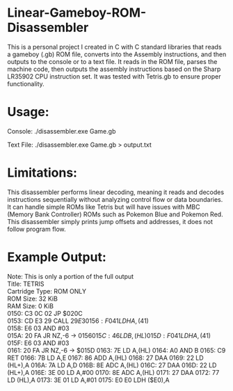 # Linear-Gameboy-ROM-Disassembler

This is a personal project I created in C with C standard libraries that reads a gameboy (.gb) ROM file, converts into the Assembly instructions, and then outputs to the console or to a text file. It reads in the ROM file, parses the machine code, then outputs the assembly instructions based on the Sharp LR35902 CPU instruction set. It was tested with Tetris.gb to ensure proper functionality.

# Usage: 
Console: ./disassembler.exe Game.gb

Text File: ./disassembler.exe Game.gb > output.txt

# Limitations:
This disassembler performs linear decoding, meaning it reads and decodes instructions sequentially without analyzing control flow or data boundaries. It can handle simple ROMs like Tetris but will have issues with MBC (Memory Bank Controller) ROMs such as Pokemon Blue and Pokemon Red. This disassembler simply prints jump offsets and addresses, it does not follow program flow.

# Example Output:
Note: This is only a portion of the full output  
Title: TETRIS  
Cartridge Type: ROM ONLY  
ROM Size: 32 KiB  
RAM Size: 0 KiB  
0150: C3 0C 02 JP $020C  
0153: CD E3 29 CALL $29E3  
0156: F0 41    LDH A,($41)  
0158: E6 03    AND #03  
015A: 20 FA    JR NZ,-6 -> $0156
015C: 46       LD B,(HL)  
015D: F0 41    LDH A,($41)  
015F: E6 03    AND #03  
0161: 20 FA    JR NZ,-6 -> $015D  
0163: 7E       LD A,(HL)  
0164: A0       AND B  
0165: C9       RET   
0166: 7B       LD A,E  
0167: 86       ADD A,(HL)  
0168: 27       DAA   
0169: 22       LD (HL+),A  
016A: 7A       LD A,D  
016B: 8E       ADC A,(HL)  
016C: 27       DAA   
016D: 22       LD (HL+),A  
016E: 3E 00    LD A,#00  
0170: 8E       ADC A,(HL)  
0171: 27       DAA   
0172: 77       LD (HL),A  
0173: 3E 01    LD A,#01  
0175: E0 E0    LDH ($E0),A  
